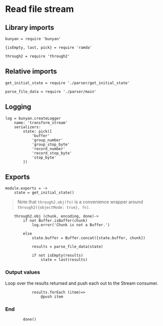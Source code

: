 # Read file stream

## Library imports

	bunyan = require 'bunyan'

	{isEmpty, last, pick} = require 'ramda'

	through2 = require 'through2'


## Relative imports

	get_initial_state = require './parser/get_initial_state'

	parse_file_data = require './parser/main'


## Logging

	log = bunyan.createLogger
		name: 'transform_stream'
		serializers:
			state: pick([
				'buffer'
				'group_number'
				'group_stop_byte'
				'record_number'
				'record_stop_byte'
				'stop_byte'
			])


## Exports

	module.exports = ->
		state = get_initial_state()

> Note that `through2.obj(fn)` is a convenience wrapper around `through2({objectMode: true}, fn)`.

		through2.obj (chunk, encoding, done)->
			if not Buffer.isBuffer(chunk)
				log.error('Chunk is not a Buffer.')

			else
				state.buffer = Buffer.concat([state.buffer, chunk])

				results = parse_file_data(state)

				if not isEmpty(results)
					state = last(results)


### Output values

Loop over the results returned and push each out to the Stream consumer.

				results.forEach (item)=>
					@push item


### End

			done()
